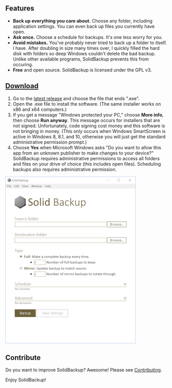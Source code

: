 ## Features
* **Back up everything you care about.** Choose any folder, including application settings. You can even back up files you currently have open.
* **Ask once.** Choose a schedule for backups. It's one less worry for you.
* **Avoid mistakes.** You've probably never tried to back up a folder to itself. I have. After doubling in size many times over, I quickly filled the hard disk with folders so deep Windows couldn't delete the bad backup. Unlike other available programs, SolidBackup prevents this from occuring.
* **Free** and open source. SolidBackup is licensed under the GPL v3.

## [Download](https://github.com/dbolton/SolidBackup/releases/latest)
1. Go to the [latest release](https://github.com/dbolton/SolidBackup/releases/latest) and choose the file that ends ".exe".
2. Open the .exe file to install the software. (The same installer works on x86 and x64 computers.)
3. If you get a message "Windows protected your PC," choose **More info**, then choose **Run anyway**. This message occurs for installers that are not signed. Unfortunately, code signing cost money and this software is not bringing in money. (This only occurs when Windows SmartScreen is active in Windows 8, 8.1, and 10, otherwise you will just get the standard administrative permission prompt.)
4. Choose **Yes** when Microsoft Windows asks "Do you want to allow this app from an unknown publisher to make changes to your device?" SolidBackup requires administrative permissions to access all folders and files on your drive of choice (this includes open files). Scheduling backups also requires administrative permission.

![SolidBackup offers Full and Mirror type backups with scheduling and folder exclusions](docs/default-settings.png)

## Contribute
Do you want to improve SolidBackup? Awesome! Please see [Contributing](CONTRIBUTING.md).

Enjoy SolidBackup!
